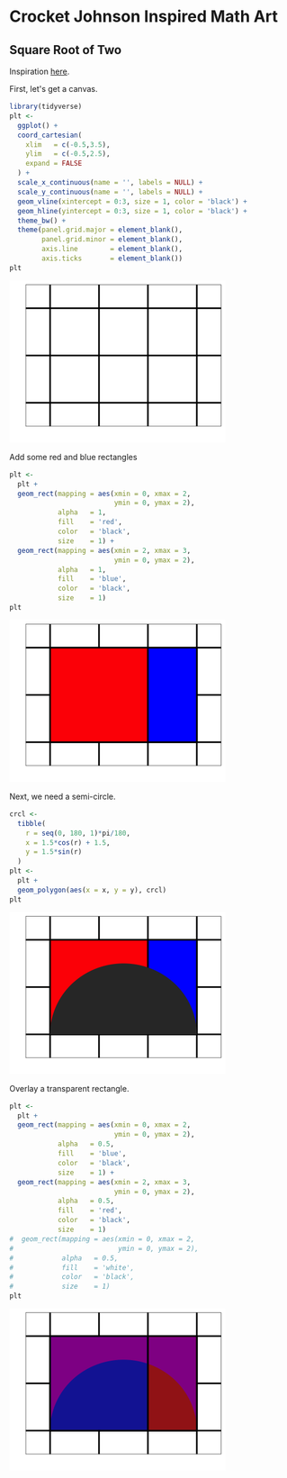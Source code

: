 Crocket Johnson Inspired Math Art
================

Square Root of Two
------------------

Inspiration [here](https://americanhistory.si.edu/collections/search/object/nmah_694637).

First, let's get a canvas.

``` r
library(tidyverse)
plt <- 
  ggplot() +
  coord_cartesian(
    xlim   = c(-0.5,3.5),
    ylim   = c(-0.5,2.5),
    expand = FALSE
  ) +
  scale_x_continuous(name = '', labels = NULL) +
  scale_y_continuous(name = '', labels = NULL) +
  geom_vline(xintercept = 0:3, size = 1, color = 'black') +
  geom_hline(yintercept = 0:3, size = 1, color = 'black') +
  theme_bw() +
  theme(panel.grid.major = element_blank(),
        panel.grid.minor = element_blank(),
        axis.line        = element_blank(),
        axis.ticks       = element_blank()) 
plt
```

![](README_files/figure-markdown_github/canvas-1.png)

Add some red and blue rectangles

``` r
plt <-
  plt +
  geom_rect(mapping = aes(xmin = 0, xmax = 2, 
                          ymin = 0, ymax = 2),
            alpha   = 1,
            fill    = 'red',
            color   = 'black', 
            size    = 1) +
  geom_rect(mapping = aes(xmin = 2, xmax = 3, 
                          ymin = 0, ymax = 2),
            alpha   = 1,
            fill    = 'blue',
            color   = 'black', 
            size    = 1)
plt
```

![](README_files/figure-markdown_github/redblue-1.png)

Next, we need a semi-circle.

``` r
crcl <-
  tibble(
    r = seq(0, 180, 1)*pi/180,
    x = 1.5*cos(r) + 1.5,
    y = 1.5*sin(r)
  )
plt <-
  plt +
  geom_polygon(aes(x = x, y = y), crcl) 
plt
```

![](README_files/figure-markdown_github/semicircle-1.png)

Overlay a transparent rectangle.

``` r
plt <-
  plt +
  geom_rect(mapping = aes(xmin = 0, xmax = 2, 
                          ymin = 0, ymax = 2),
            alpha   = 0.5,
            fill    = 'blue',
            color   = 'black', 
            size    = 1) +
  geom_rect(mapping = aes(xmin = 2, xmax = 3, 
                          ymin = 0, ymax = 2),
            alpha   = 0.5,
            fill    = 'red',
            color   = 'black', 
            size    = 1)
#  geom_rect(mapping = aes(xmin = 0, xmax = 2, 
#                          ymin = 0, ymax = 2),
#            alpha   = 0.5,
#            fill    = 'white',
#            color   = 'black', 
#            size    = 1)
plt
```

![](README_files/figure-markdown_github/rectangle-1.png)
